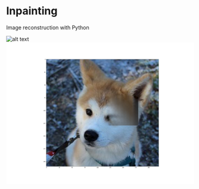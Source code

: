 # Inpainting
Image reconstruction with Python

![alt text](akitaVerySmall.png) 
![alt text](results/akitaVerySmall1.png)
